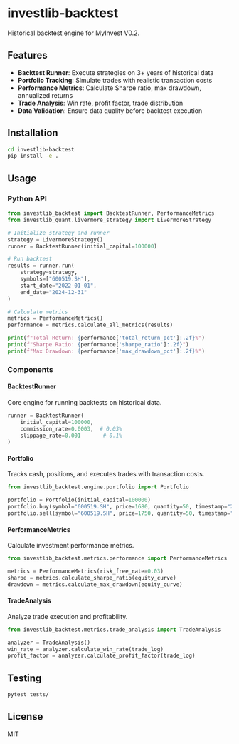 # investlib-backtest

Historical backtest engine for MyInvest V0.2.

## Features

- **Backtest Runner**: Execute strategies on 3+ years of historical data
- **Portfolio Tracking**: Simulate trades with realistic transaction costs
- **Performance Metrics**: Calculate Sharpe ratio, max drawdown, annualized returns
- **Trade Analysis**: Win rate, profit factor, trade distribution
- **Data Validation**: Ensure data quality before backtest execution

## Installation

```bash
cd investlib-backtest
pip install -e .
```

## Usage

### Python API

```python
from investlib_backtest import BacktestRunner, PerformanceMetrics
from investlib_quant.livermore_strategy import LivermoreStrategy

# Initialize strategy and runner
strategy = LivermoreStrategy()
runner = BacktestRunner(initial_capital=100000)

# Run backtest
results = runner.run(
    strategy=strategy,
    symbols=["600519.SH"],
    start_date="2022-01-01",
    end_date="2024-12-31"
)

# Calculate metrics
metrics = PerformanceMetrics()
performance = metrics.calculate_all_metrics(results)

print(f"Total Return: {performance['total_return_pct']:.2f}%")
print(f"Sharpe Ratio: {performance['sharpe_ratio']:.2f}")
print(f"Max Drawdown: {performance['max_drawdown_pct']:.2f}%")
```

### Components

#### BacktestRunner
Core engine for running backtests on historical data.

```python
runner = BacktestRunner(
    initial_capital=100000,
    commission_rate=0.0003,  # 0.03%
    slippage_rate=0.001       # 0.1%
)
```

#### Portfolio
Tracks cash, positions, and executes trades with transaction costs.

```python
from investlib_backtest.engine.portfolio import Portfolio

portfolio = Portfolio(initial_capital=100000)
portfolio.buy(symbol="600519.SH", price=1680, quantity=50, timestamp="2024-01-15")
portfolio.sell(symbol="600519.SH", price=1750, quantity=50, timestamp="2024-02-15")
```

#### PerformanceMetrics
Calculate investment performance metrics.

```python
from investlib_backtest.metrics.performance import PerformanceMetrics

metrics = PerformanceMetrics(risk_free_rate=0.03)
sharpe = metrics.calculate_sharpe_ratio(equity_curve)
drawdown = metrics.calculate_max_drawdown(equity_curve)
```

#### TradeAnalysis
Analyze trade execution and profitability.

```python
from investlib_backtest.metrics.trade_analysis import TradeAnalysis

analyzer = TradeAnalysis()
win_rate = analyzer.calculate_win_rate(trade_log)
profit_factor = analyzer.calculate_profit_factor(trade_log)
```

## Testing

```bash
pytest tests/
```

## License

MIT
